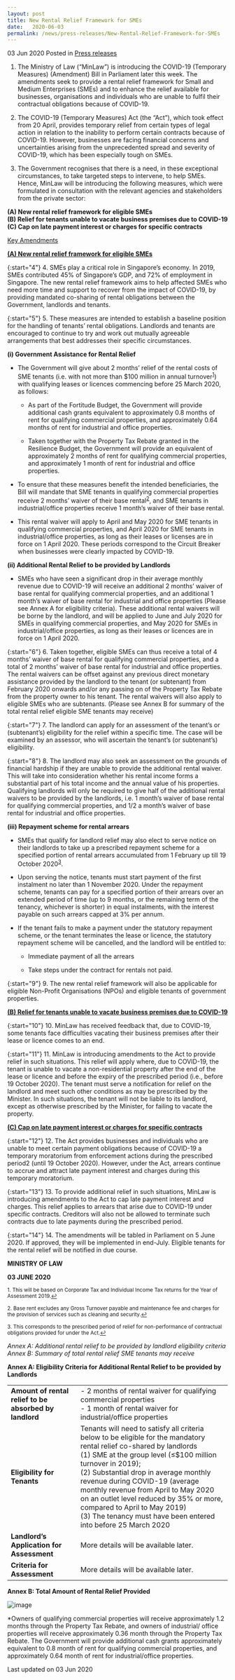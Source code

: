 ```yaml
---
layout: post
title: New Rental Relief Framework for SMEs
date:   2020-06-03
permalink: /news/press-releases/New-Rental-Relief-Framework-for-SMEs
---
```


03 Jun 2020 Posted in [Press releases](/news/press-releases)


1.	The Ministry of Law (“MinLaw”) is introducing the COVID-19 (Temporary Measures) (Amendment) Bill in Parliament later this week. The amendments seek to provide a rental relief framework for Small and Medium Enterprises (SMEs) and to enhance the relief available for businesses, organisations and individuals who are unable to fulfil their contractual obligations because of COVID-19. 

2.	The COVID-19 (Temporary Measures) Act (the “Act”), which took effect from 20 April, provides temporary relief from certain types of legal action in relation to the inability to perform certain contracts because of COVID-19. However, businesses are facing financial concerns and uncertainties arising from the unprecedented spread and severity of COVID-19, which has been especially tough on SMEs. 

3.	The Government recognises that there is a need, in these exceptional circumstances, to take targeted steps to intervene, to help SMEs. Hence, MinLaw will be introducing the following measures, which were formulated in consultation with the relevant agencies and stakeholders from the private sector:

**(A)	New rental relief framework for eligible SMEs**<br>
**(B)	Relief for tenants unable to vacate business premises due to COVID-19**<br>
**(C)	Cap on late payment interest or charges for specific contracts**

<u>Key Amendments</u>

**<u>(A)	New rental relief framework for eligible SMEs</u>**

{:start="4"}
4.	SMEs play a critical role in Singapore’s economy. In 2019, SMEs contributed 45% of Singapore’s GDP, and 72% of employment in Singapore. The new rental relief framework aims to help affected SMEs who need more time and support to recover from the impact of COVID-19, by providing mandated co-sharing of rental obligations between the Government, landlords and tenants.

{:start="5"}
5.	These measures are intended to establish a baseline position for the handling of tenants’ rental obligations. Landlords and tenants are encouraged to continue to try and work out mutually agreeable arrangements that best addresses their specific circumstances.

**(i)	Government Assistance for Rental Relief** 

*	The Government will give about 2 months’ relief of the rental costs of SME tenants (i.e. with not more than $100 million in annual turnover<sup><a href="#fn1" id="ref1">1</a></sup>) with qualifying leases or licences commencing before 25 March 2020, as follows: 

    * As part of the Fortitude Budget, the Government will provide additional cash grants equivalent to approximately 0.8 months of rent for qualifying commercial properties, and approximately 0.64 months of rent for industrial and office properties. 

    * Taken together with the Property Tax Rebate granted in the Resilience Budget, the Government will provide an equivalent of approximately 2 months of rent for qualifying commercial properties, and approximately 1 month of rent for industrial and office properties. 

*	To ensure that these measures benefit the intended beneficiaries, the Bill will mandate that SME tenants in qualifying commercial properties receive 2 months’ waiver of their base rental<sup><a href="#fn2" id="ref2">2</a></sup>, and SME tenants in industrial/office properties receive 1 month’s waiver of their base rental.  

*	This rental waiver will apply to April and May 2020 for SME tenants in qualifying commercial properties, and April 2020 for SME tenants in industrial/office properties, as long as their leases or licenses are in force on 1 April 2020. These periods correspond to the Circuit Breaker when businesses were clearly impacted by COVID-19.

**(ii)	Additional Rental Relief to be provided by Landlords**

*	SMEs who have seen a significant drop in their average monthly revenue due to COVID-19 will receive an additional 2 months’ waiver of base rental for qualifying commercial properties, and an additional 1 month’s waiver of base rental for industrial and office properties (Please see Annex A for eligibility criteria). These additional rental waivers will be borne by the landlord, and will be applied to June and July 2020 for SMEs in qualifying commercial properties, and May 2020 for SMEs in industrial/office properties, as long as their leases or licences are in force on 1 April 2020. 

{:start="6"}
6.	Taken together, eligible SMEs can thus receive a total of 4 months’ waiver of base rental for qualifying commercial properties, and a total of 2 months’ waiver of base rental for industrial and office properties. The rental waivers can be offset against any previous direct monetary assistance provided by the landlord to the tenant (or subtenant) from February 2020 onwards and/or any passing on of the Property Tax Rebate from the property owner to his tenant. The rental waivers will also apply to eligible SMEs who are subtenants.  (Please see Annex B for summary of the total rental relief eligible SME tenants may receive)

{:start="7"}
7.	The landlord can apply for an assessment of the tenant’s or (subtenant’s) eligibility for the relief within a specific time. The case will be examined by an assessor, who will ascertain the tenant’s (or subtenant’s) eligibility. 

{:start="8"}
8.	The landlord may also seek an assessment on the grounds of financial hardship if they are unable to provide the additional rental waiver. This will take into consideration whether his rental income forms a substantial part of his total income and the annual value of his properties. Qualifying landlords will only be required to give half of the additional rental waivers to be provided by the landlords, i.e. 1 month’s waiver of base rental for qualifying commercial properties, and 1/2 a month’s waiver of base rental for industrial and office properties.

**(iii)	Repayment scheme for rental arrears**

*	SMEs that qualify for landlord relief may also elect to serve notice on their landlords to take up a prescribed repayment scheme for a specified portion of rental arrears accumulated from 1 February up till 19 October 2020<sup><a href="#fn3" id="ref3">3</a></sup>. 

*	Upon serving the notice, tenants must start payment of the first instalment no later than 1 November 2020. Under the repayment scheme, tenants can pay for a specified portion of their arrears over an extended period of time (up to 9 months, or the remaining term of the tenancy, whichever is shorter) in equal instalments, with the interest payable on such arrears capped at 3% per annum. 

*	If the tenant fails to make a payment under the statutory repayment scheme, or the tenant terminates the lease or licence, the statutory repayment scheme will be cancelled, and the landlord will be entitled to:

    *	Immediate payment of all the arrears

    * Take steps under the contract for rentals not paid.

{:start="9"}
9.	The new rental relief framework will also be applicable for eligible Non-Profit Organisations (NPOs) and eligible tenants of government properties. 

**<u>(B)	Relief for tenants unable to vacate business premises due to COVID-19</u>**

{:start="10"}
10.	MinLaw has received feedback that, due to COVID-19, some tenants face difficulties vacating their business premises after their lease or licence comes to an end. 

{:start="11"}
11.	MinLaw is introducing amendments to the Act to provide relief in such situations. This relief will apply where, due to COVID-19, the tenant is unable to vacate a non-residential property after the end of the lease or licence and before the expiry of the prescribed period (i.e., before 19 October 2020). The tenant must serve a notification for relief on the landlord and meet such other conditions as may be prescribed by the Minister. In such situations, the tenant will not be liable to its landlord, except as otherwise prescribed by the Minister, for failing to vacate the property.

**<u>(C)	Cap on late payment interest or charges for specific contracts</u>**

{:start="12"}
12.	The Act provides businesses and individuals who are unable to meet certain payment obligations because of COVID-19 a temporary moratorium from enforcement actions during the prescribed period2 (until 19 October 2020). However, under the Act, arrears continue to accrue and attract late payment interest and charges during this temporary moratorium. 

{:start="13"}
13.	To provide additional relief in such situations, MinLaw is introducing amendments to the Act to cap late payment interest and charges. This relief applies to arrears that arise due to COVID-19 under specific contracts. Creditors will also not be allowed to terminate such contracts due to late payments during the prescribed period. 

{:start="14"}
14.	The amendments will be tabled in Parliament on 5 June 2020. If approved, they will be implemented in end-July. Eligible tenants for the rental relief will be notified in due course. 


**MINISTRY OF LAW**

**03 JUNE 2020**

<p><sup id="fn1">1. This will be based on Corporate Tax and Individual Income Tax returns for the Year of Assessment 2019.<a href="#ref1" title="Jump back to footnote 1 in the text.">↩</a></sup></p>

<p><sup id="fn2">2. Base rent excludes any Gross Turnover payable and maintenance fee and charges for the provision of services such as cleaning and security.<a href="#ref2" title="Jump back to footnote 2 in the text.">↩</a></sup></p>

<p><sup id="fn3">3. This corresponds to the prescribed period of relief for non-performance of contractual obligations provided for under the Act.<a href="#ref3" title="Jump back to footnote 3 in the text.">↩</a></sup></p>


*Annex A: Additional rental relief to be provided by landlord eligibility criteria*<br>
*Annex B: Summary of total rental relief SME tenants may receive*


**Annex A: Eligibility Criteria for Additional Rental Relief to be provided by Landlords**

|	|	|
|--|--|
|**Amount of rental relief to be absorbed by landlord** | - 	2 months of rental waiver for qualifying commercial properties <br> - 1 month of rental waiver for industrial/office properties  |
|**Eligibility for Tenants**  | Tenants will need to satisfy all criteria below to be eligible for the mandatory rental relief co-shared by landlords<br>(1)  SME at the group level (≤$100 million turnover in 2019);<br>(2) Substantial drop in average monthly revenue during COVID-19 (average monthly revenue from April to May 2020 on an outlet level reduced by 35% or more, compared to April to May 2019)<br>(3) The tenancy must have been entered into before 25 March 2020 |
|**Landlord’s Application for Assessment**	|	More details will be available later.|
|**Criteria for Assessment**	|	More details will be available later.|


**Annex B: Total Amount of Rental Relief Provided**

![image](https://github.com/isomerpages/isomerpages-mlaw/blob/staging/images/news/press-releases/Picture1.jpg?raw=true)

*Owners of qualifying commercial properties will receive approximately 1.2 months through the Property Tax Rebate, and owners of industrial/ office properties will receive approximately 0.36 month through the Property Tax Rebate. The Government will provide additional cash grants approximately equivalent to 0.8 month of rent for qualifying commercial properties, and approximately 0.64 month of rent for industrial/office properties.

<p class="right-side-updated">Last updated on 03 Jun 2020</p>
